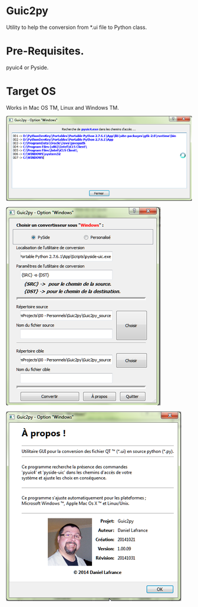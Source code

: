 # Guic2py
Utility to help the conversion from *.ui file to Python class.
# Pre-Requisites.
pyuic4 or Pyside. 
# Target OS
Works in Mac OS TM, Linux and Windows TM.
<P><img src="Images/Toolscan.png"></img>
<P><img src="Images/MainWindow.png"></img>
<P><img src="Images/About.png"></img>

